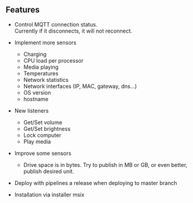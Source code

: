 ## Features

* Control MQTT connection status.  
  Currently if it disconnects, it will not reconnect.
* Implement more sensors
    * Charging
    * CPU load per processor
    * Media playing
    * Temperatures
    * Network statistics
    * Network interfaces (IP, MAC, gateway, dns...)
    * OS version
    * hostname
* New listeners
    * Get/Set volume
    * Get/Set brightness
    * Lock computer
    * Play media
* Improve some sensors
    * Drive space is in bytes. Try to publish in MB or GB, or even better, publish desired unit.
* Deploy with pipelines a release when deploying to master branch

* Installation via installer msix